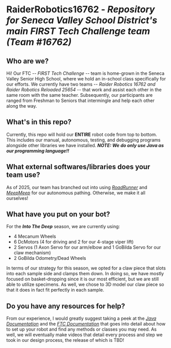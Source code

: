 # RaiderRobotics16762 - *Repository for Seneca Valley School District's main FIRST Tech Challenge team (Team #16762)*

## Who are we?
Hi! Our FTC -- *FIRST Tech Challenge* -- team is home-grown in the Seneca Valley Senior High School, where we hold an in-school class specifically for our efforts.
We currently have two teams -- *Raider Robotics 16762 and Raider Robotics Reloaded 25654* -- that work and assist each other in the same room with the same teacher. Subsequently, our participants are ranged from Freshman to Seniors that intermingle and help each other along the way.

## What's in this repo?
Currently, this repo will hold our **ENTIRE** robot code from top to bottom. This includes our manual, autonomous, testing, and debugging programs alongside other libraries we have installed.
***NOTE: We do only use Java as our programming language!!***

## What external softwares/libraries does your team use?
As of 2025, our team has branched out into using *[RoadRunner](https://github.com/acmerobotics/road-runner-quickstart)* and *[MeepMeep](https://github.com/rh-robotics/MeepMeep)* for our autonomous pathing. Otherwise, we make it all ourselves!

## What have you put on your bot?
For the ***Into The Deep*** season, we are currently using:
  - 4 Mecanum Wheels
  - 6 DcMotors (4 for driving and 2 for our 4-stage viper lift)
  - 2 Servos (1 Axon Servo for our arm/elbow and 1 GoBilda Servo for our claw mechanism)
  - 2 GoBilda Odometry/Dead Wheels

In terms of our strategy for this season, we opted for a claw piece that slots into each sample side and clamps them down. In doing so, we have mostly focused on basket-dropping since it is our most efficient, but we are still able to utilize specimens. As well, we chose to 3D model our claw piece so that it does in fact fit perfectly in each sample.

## Do you have any resources for help?
From our experience, I would greatly suggest taking a peek at the *[Java Documentation](https://javadoc.io/doc/org.firstinspires.ftc)* and the *[FTC Documentation](https://ftc-docs.firstinspires.org/en/latest/index.html)* that goes into detail about how to set up your robot and find any methods or classes you may need. As well, we will eventually make videos that detail every process and step we took in our design process, the release of which is TBD!
